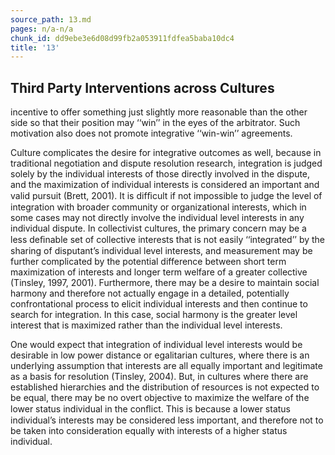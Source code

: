 ```yaml
---
source_path: 13.md
pages: n/a-n/a
chunk_id: dd9ebe3e6d08d99fb2a053911fdfea5baba10dc4
title: '13'
---
```

## Third Party Interventions across Cultures

incentive to offer something just slightly more reasonable than the other side so that their position may ‘‘win’’ in the eyes of the arbitrator. Such motivation also does not promote integrative ‘‘win-win’’ agreements.

Culture complicates the desire for integrative outcomes as well, because in traditional negotiation and dispute resolution research, integration is judged solely by the individual interests of those directly involved in the dispute, and the maximization of individual interests is considered an important and valid pursuit (Brett, 2001). It is difﬁcult if not impossible to judge the level of integration with broader community or organizational interests, which in some cases may not directly involve the individual level interests in any individual dispute. In collectivist cultures, the primary concern may be a less deﬁnable set of collective interests that is not easily ‘‘integrated’’ by the sharing of disputant’s individual level interests, and measurement may be further complicated by the potential difference between short term maximization of interests and longer term welfare of a greater collective (Tinsley, 1997, 2001). Furthermore, there may be a desire to maintain social harmony and therefore not actually engage in a detailed, potentially confrontational process to elicit individual interests and then continue to search for integration. In this case, social harmony is the greater level interest that is maximized rather than the individual level interests.

One would expect that integration of individual level interests would be desirable in low power distance or egalitarian cultures, where there is an underlying assumption that interests are all equally important and legitimate as a basis for resolution (Tinsley, 2004). But, in cultures where there are established hierarchies and the distribution of resources is not expected to be equal, there may be no overt objective to maximize the welfare of the lower status individual in the conﬂict. This is because a lower status individual’s interests may be considered less important, and therefore not to be taken into consideration equally with interests of a higher status individual.
